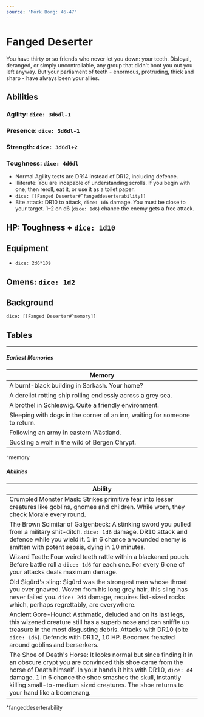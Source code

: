```yaml
---
source: "Mörk Borg: 46-47"
---
```

# Fanged Deserter

You have thirty or so friends who never let you down: your teeth. Disloyal, deranged, or simply uncontrollable, any group that didn't boot you out you left anyway. But your parliament of teeth - enormous, protruding, thick and sharp - have always been your allies.

## Abilities

### Agility: `dice: 3d6dl-1`

### Presence: `dice: 3d6dl-1`

### Strength: `dice: 3d6dl+2`

### Toughness: `dice: 4d6dl`

- Normal Agility tests are DR14 instead of DR12, including defence.
- Illiterate: You are incapable of understanding scrolls. If you begin with one, then reroll, eat it, or use it as a toilet paper.
- `dice: [[Fanged Deserter#^fangeddeserterability]]`
- Bite attack: DR10 to attack, `dice: 1d6` damage. You must be close to your target. 1–2 on d6 (`dice: 1d6`) chance the enemy gets a free attack.

## HP: Toughness + `dice: 1d10`

## Equipment

- `dice: 2d6*10`s

## Omens: `dice: 1d2`

## Background

`dice: [[Fanged Deserter#^memory]]`

## Tables

---

##### Earliest Memories

| Memory                                                                     |
| -------------------------------------------------------------------------- |
| A burnt-black building in Sarkash. Your home?                              |
| A derelict rotting ship rolling endlessly across a grey sea.               |
| A brothel in Schleswig. Quite a friendly environment.                      |
| Sleeping with dogs in the corner of an inn, waiting for someone to return. |
| Following an army in eastern Wästland.                                     |
| Suckling a wolf in the wild of Bergen Chrypt.                              |
^memory

##### Abilities

| Ability|
| --- |
| Crumpled Monster Mask: Strikes primitive fear into lesser creatures like goblins, gnomes and children. While worn, they check Morale every round.  |
| The Brown Scimitar of Galgenbeck: A stinking sword you pulled from a military shit-ditch. `dice: 1d6` damage. DR10 attack and defence while you wield it. 1 in 6 chance a wounded enemy is smitten with potent sepsis, dying in 10 minutes.|
| Wizard Teeth: Four weird teeth rattle within a blackened pouch. Before battle roll a `dice: 1d6` for each one. For every 6 one of your attacks deals maximum damage.|
| Old Sigûrd's sling: Sigûrd was the strongest man whose throat you ever gnawed. Woven from his long grey hair, this sling has never failed you. `dice: 2d4` damage, requires fist-sized rocks which, perhaps regrettably, are everywhere.|
| Ancient Gore-Hound: Asthmatic, deluded and on its last legs, this wizened creature still has a superb nose and can sniffle up treasure in the most disgusting debris. Attacks with DR10 (bite `dice: 1d6`). Defends with DR12, 10 HP. Becomes frenzied around goblins and berserkers.|
| The Shoe of Death's Horse: It looks normal but since finding it in an obscure crypt you are convinced this shoe came from the horse of Death himself. In your hands it hits with DR10, `dice: d4` damage. 1 in 6 chance the shoe smashes the skull, instantly killing small-to-medium sized creatures. The shoe returns to your hand like a boomerang. |
^fangeddeserterability


